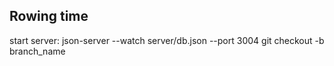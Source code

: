 ## Rowing time

start server: json-server --watch server/db.json --port 3004
git checkout -b branch_name

